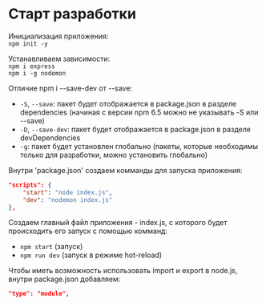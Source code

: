 # Старт разработки 

Инициализация приложения:     
`npm init -y`

Устанавливаем зависимости:     
`npm i express`   
`npm i -g nodemon`   

Отличие npm i --save-dev от --save:
* `-S`, `--save`: пакет будет отображается в package.json в разделе dependencies (начиная с версии npm 6.5 можно не указывать -S или --save)
* `-D`, `--save-dev`: пакет будет отображается в package.json в разделе devDependencies
* `-g`: пакет будет установлен глобально (пакеты, которые необходимы только для разработки, можно установить глобально)

Внутри 'package.json' создаем комманды для запуска приложения:    
```json
"scripts": {
	"start": "node index.js",
	"dev": "nodemon index.js"
},
```

Создаем главный файл приложения - index.js, с которого будет происходить его запуск с помощью комманд:
- `npm start` (запуск)
- `npm run dev` (запуск в режиме hot-reload)

Чтобы иметь возможность использовать import и export в node.js, внутри package.json добавляем:
```json
"type": "module",
```
